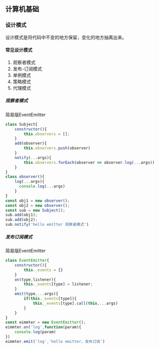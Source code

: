 ## 计算机基础

### 设计模式
设计模式是将代码中不变的地方保留，变化的地方抽离出来。
#### 常见设计模式
1. 观察者模式
2. 发布-订阅模式
3. 单例模式
4. 策略模式
5. 代理模式
   
##### 观察者模式
简易版EventEmitter
```js
class Subject{
    constructor(){
        this.observers = [];
    }
    add(observer){
        this.observers.push(observer)
    }
    notify(...args){
        this.observers.forEach(observer => observer.log(...args))
    }
}
class observer(){
    log(...args){
      console.log(...args)  
    }
}
const obj1 = new observer();
const obj2 = new observer();
const sub = new Subject();
sub.add(obj1);
sub.add(obj2);
sub.notify('hello emitter 观察者模式')
```
##### 发布订阅模式
简易版EventEmitter
```js
class EventEmitter{
    constructor(){
        this._events = {}
    }
    on(type,listener){
        this._events[type] = listener;
    }
    emit(type,...args){
        if(this._events[type]){
            this._events[type].call(this,...args)
        }
    }
}
const eimmter = new EventEmitter();
eimmter.on('log',function(param){
    console.log(param)
})
eimmter.emit('log','hello emitter，发布订阅')
```